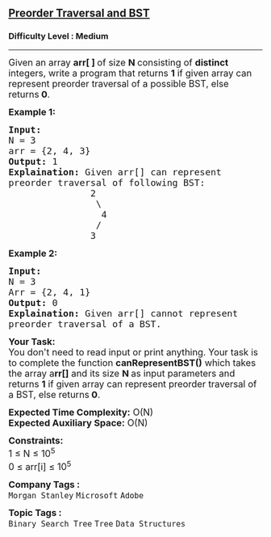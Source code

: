 <h2><a href="https://www.geeksforgeeks.org/problems/preorder-traversal-and-bst4006/1?page=2&company=Microsoft&sortBy=submissions">Preorder Traversal and BST</a></h2><h3>Difficulty Level : Medium</h3><hr><div class="problems_problem_content__Xm_eO"><p><span style="font-size:18px">Given an array <strong>arr[ ]&nbsp;</strong>of size <strong>N&nbsp;</strong>consisting of <strong>distinct</strong> integers, write a program that&nbsp;returns&nbsp;<strong>1</strong> if given array can represent preorder traversal of a possible BST, else returns<strong>&nbsp;0</strong>.</span></p>

<p><span style="font-size:18px"><strong>Example 1:</strong></span></p>

<pre><span style="font-size:18px"><strong>Input:</strong>
N = 3
arr = {2, 4, 3</span><span style="font-size:18px">}
<strong>Output:</strong> 1
<strong>Explaination:</strong> Given arr[] can represent
preorder traversal of following BST:
&nbsp;              2
&nbsp;               \
&nbsp;                4
&nbsp;               /
&nbsp;              3</span>
</pre>

<p><span style="font-size:18px"><strong>Example 2:</strong></span></p>

<pre><span style="font-size:18px"><strong>Input:</strong>
N = 3
Arr = {2, 4, 1}
<strong>Output:</strong> 0
<strong>Explaination:</strong> Given arr[] cannot represent
preorder traversal of a BST.</span></pre>

<p><span style="font-size:18px"><strong>Your Task:</strong><br>
You don't need to read input or print anything. Your task is to complete the function&nbsp;<strong>canRepresentBST()</strong>&nbsp;which takes the array a<strong>rr[]</strong> and its size <strong>N&nbsp;</strong>as input parameters&nbsp;and returns&nbsp;<strong>1</strong> if given array can represent preorder traversal of a BST, else returns<strong>&nbsp;0</strong>.</span></p>

<p><span style="font-size:18px"><strong>Expected Time Complexity:</strong> O(N)<br>
<strong>Expected Auxiliary Space:</strong> O(N)</span></p>

<p><span style="font-size:18px"><strong>Constraints:</strong><br>
1 ≤ N ≤ 10<sup>5</sup><br>
0 ≤ arr[i]&nbsp;≤ 10<sup>5</sup></span></p>
</div><p><span style=font-size:18px><strong>Company Tags : </strong><br><code>Morgan Stanley</code>&nbsp;<code>Microsoft</code>&nbsp;<code>Adobe</code>&nbsp;<br><p><span style=font-size:18px><strong>Topic Tags : </strong><br><code>Binary Search Tree</code>&nbsp;<code>Tree</code>&nbsp;<code>Data Structures</code>&nbsp;